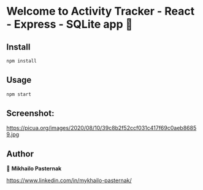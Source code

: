 # Welcome to Activity Tracker - React - Express - SQLite app 👋

## Install

```sh
npm install
```

## Usage

```sh
npm start
```
## Screenshot:
https://picua.org/images/2020/08/10/39c8b2f52ccf031c417f69c0aeb86859.jpg

## Author

👤 **Mikhailo Pasternak**

https://www.linkedin.com/in/mykhailo-pasternak/
